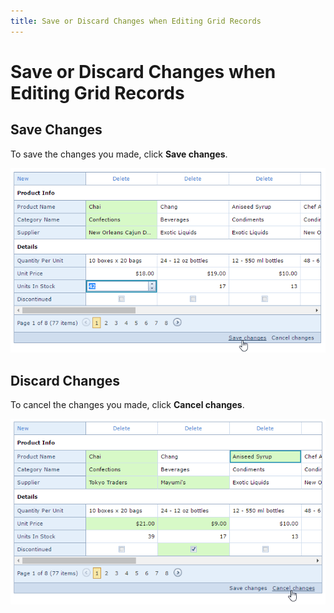 ```yaml
---
title: Save or Discard Changes when Editing Grid Records
---
```

# Save or Discard Changes when Editing Grid Records
## Save Changes
To save the changes you made, click **Save changes**.

![EUD-ASPxVerticalGrid-SaveChanges](../../../images/img126998.png)

## Discard Changes
To cancel the changes you made, click **Cancel changes**.

![EUD-ASPxVerticalGrid-CancelChanges](../../../images/img127023.png)